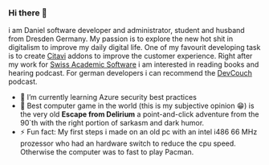 ### Hi there 👋

i am Daniel software developer and administrator, student and husband from Dresden Germany. My passion is to explore the new hot shit in digitalism to improve my daily digital life. One of my favourit developing task is to create [Citavi](https://www.citavi.com) addons to improve the customer experience. Right after my work for [Swiss Academic Software](https://www.github.com/citavi) i am interested in reading books and hearing podcast. For german developers i can recommend the [DevCouch](https://www.cdevocuh.de) podcast.

- 🌱 I’m currently learning Azure security best practices
- 🤖 Best computer game in the world (this is my subjective opinion :grin:) is the very old **Escape from Delirium** a point-and-click adventure from the 90\`th with the right portion of sarkasm and dark humor.
- ⚡ Fun fact: My first steps i made on an old pc with an intel i486 66 MHz prozessor who had an hardware switch to reduce the cpu speed. Otherwise the computer was to fast to play Pacman.
